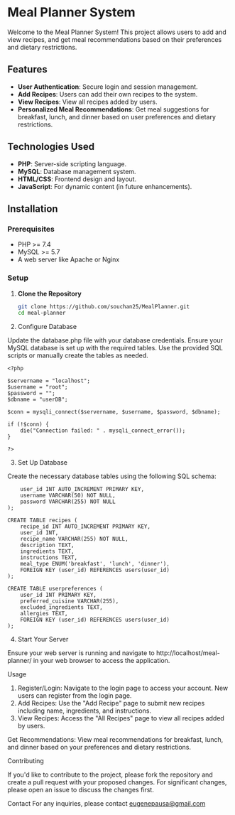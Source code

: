 # Meal Planner System

Welcome to the Meal Planner System! This project allows users to add and view recipes, and get meal recommendations based on their preferences and dietary restrictions.

## Features

- **User Authentication**: Secure login and session management.
- **Add Recipes**: Users can add their own recipes to the system.
- **View Recipes**: View all recipes added by users.
- **Personalized Meal Recommendations**: Get meal suggestions for breakfast, lunch, and dinner based on user preferences and dietary restrictions.

## Technologies Used

- **PHP**: Server-side scripting language.
- **MySQL**: Database management system.
- **HTML/CSS**: Frontend design and layout.
- **JavaScript**: For dynamic content (in future enhancements).

## Installation

### Prerequisites

- PHP >= 7.4
- MySQL >= 5.7
- A web server like Apache or Nginx

### Setup

1. **Clone the Repository**

   ```bash
   git clone https://github.com/souchan25/MealPlanner.git
   cd meal-planner

2. Configure Database

Update the database.php file with your database credentials. Ensure your MySQL database is set up with the required tables. Use the provided SQL scripts or manually create the tables as needed.
```
<?php

$servername = "localhost";
$username = "root";
$password = "";
$dbname = "userDB";

$conn = mysqli_connect($servername, $username, $password, $dbname);

if (!$conn) {
    die("Connection failed: " . mysqli_connect_error());
}

?>
```
3. Set Up Database

Create the necessary database tables using the following SQL schema:

```CREATE TABLE users (
    user_id INT AUTO_INCREMENT PRIMARY KEY,
    username VARCHAR(50) NOT NULL,
    password VARCHAR(255) NOT NULL
);

CREATE TABLE recipes (
    recipe_id INT AUTO_INCREMENT PRIMARY KEY,
    user_id INT,
    recipe_name VARCHAR(255) NOT NULL,
    description TEXT,
    ingredients TEXT,
    instructions TEXT,
    meal_type ENUM('breakfast', 'lunch', 'dinner'),
    FOREIGN KEY (user_id) REFERENCES users(user_id)
);

CREATE TABLE userpreferences (
    user_id INT PRIMARY KEY,
    preferred_cuisine VARCHAR(255),
    excluded_ingredients TEXT,
    allergies TEXT,
    FOREIGN KEY (user_id) REFERENCES users(user_id)
);
```

4. Start Your Server

Ensure your web server is running and navigate to http://localhost/meal-planner/ in your web browser to access the application.

Usage

1. Register/Login: Navigate to the login page to access your account. New users can register from the login page.
2. Add Recipes: Use the "Add Recipe" page to submit new recipes including name, ingredients, and instructions.
3. View Recipes: Access the "All Recipes" page to view all recipes added by users.
   
Get Recommendations: View meal recommendations for breakfast, lunch, and dinner based on your preferences and dietary restrictions.

Contributing

If you'd like to contribute to the project, please fork the repository and create a pull request with your proposed changes. For significant changes, please open an issue to discuss the changes first.

Contact
For any inquiries, please contact eugenepausa@gmail.com
